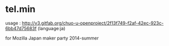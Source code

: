 tel.min
=======

usage : http://v3.gitfab.org/chuo-u-openproject/2f13f749-f2af-42ec-923c-6bb47d75683f (language:ja)


for Mozilla Japan maker party 2014-summer
